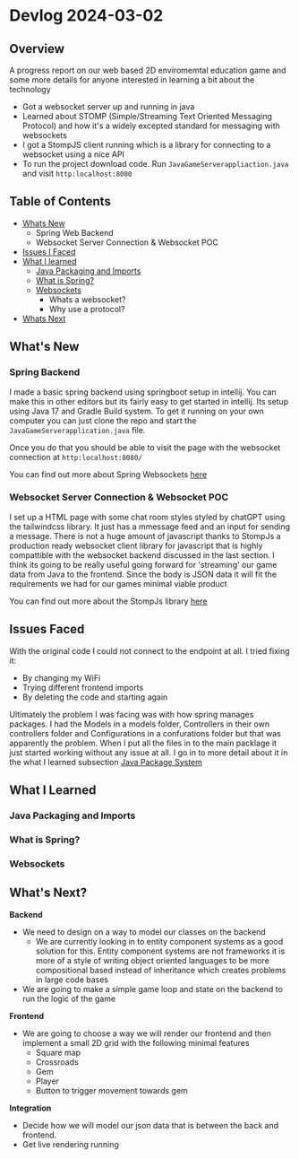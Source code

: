 # Devlog 2024-03-02

## Overview

A progress report on our web based 2D enviromemtal education game and some more details for anyone interested in learning a bit about the technology
- Got a websocket server up and running in java
- Learned about STOMP (Simple/Streaming Text Oriented Messaging Protocol) and how it's a widely excepted standard for messaging with websockets
- I got a StompJS client running which is a library for connecting to a websocket using a nice API
- To run the project download code. Run `JavaGameServerappliaction.java` and visit `http:localhost:8080`

## Table of Contents
- [Whats New](#whats-new)
  - Spring Web Backend
  - Websocket Server Connection & Websocket POC 
- [Issues I Faced](#issues-faced)
- [What I learned](#what-i-learned)
  - [Java Packaging and Imports](#java-packages)
  - [What is Spring?](#what-is-spring)
  - [Websockets](#websockets)
    - Whats a websocket? 
    - Why use a protocol?
- [Whats Next](#whats-next)


<a id="whats-new"></a>
## What's New

### Spring Backend

I made a basic spring backend using springboot setup in intellij. You can make this in other editors but its fairly easy to get started in intellij. Its setup using Java 17 and Gradle Build system. 
To get it running on your own computer you can just clone the repo and start the `JavaGameServerapplication.java` file.

Once you do that you should be able to visit the page with the websocket connection at `http:localhost:8080/`

You can find out more about Spring Websockets [here](https://spring.io/guides/gs/messaging-stomp-websocket)

### Websocket Server Connection & Websocket POC

I set up a HTML page with some chat room styles styled by chatGPT using the tailwindcss library. It just has a mmessage feed and an input for sending a message.
There is not a huge amount of javascript thanks to StompJs a production ready websocket client library for javascript that is highly compattible with the websocket backend discussed in the last section.
I think its going to be really useful going forward for 'streaming' our game data from Java to the frontend. Since the body is JSON data it will fit the requirements we had for our games minimal viable product

You can find out more about the StompJs library [here](https://stomp-js.github.io/#getting-started)

<a id="issues-faced"></a>
## Issues Faced

With the original code I could not connect to the endpoint at all. I tried fixing it: 
- By changing my WiFi
- Trying different frontend imports
- By deleting the code and starting again

Ultimately the problem I was facing was with how spring manages packages. I had the Models in a models folder, Controllers in their own controllers folder and Configurations in a confurations folder but that was apparently the problem. When I put all the files in to the main packlage it just started working without any issue at all. I go in to more detail about it in the what I learned subsection [Java Package System](#java-packages)

<a id="#what-i-learned"></a>
## What I Learned

<a id="java-packages"></a>
### Java Packaging and Imports

<a id="what-is-spring"></a>
### What is Spring?

<a id="websockets"></a>
### Websockets

<a id="whats-next"></a>
## What's Next?

**Backend**
- We need to design on a way to model our classes on the backend
  - We are currently looking in to entity component systems as a good solution for this. Entity component systems are not frameworks it is more of a style of writing object oriented languages to be more compositional based instead of inheritance which creates problems in large code bases
- We are going to make a simple game loop and state on the backend to run the logic of the game

**Frontend**
- We are going to choose a way we will render our frontend and then implement a small 2D grid with the following minimal features
  - Square map
  - Crossroads
  - Gem
  - Player
  - Button to trigger movement towards gem

**Integration**
- Decide how we will model our json data that is between the back and frontend. 
- Get live rendering running 
